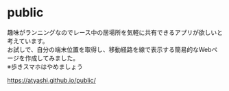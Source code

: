 # public
趣味がランニングなのでレース中の居場所を気軽に共有できるアプリが欲しいと考えています。<br />
お試しで、自分の端末位置を取得し、移動経路を線で表示する簡易的なWebページを作成してみました。<br />
※歩きスマホはやめましょう

https://atyashi.github.io/public/
